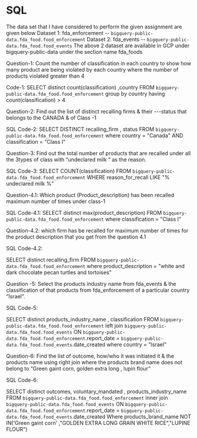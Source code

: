 # SQL

The data set that I have considered to perform the given assignment are given below 
Dataset 1: fda_enforcement -- `bigquery-public-data.fda_food.food_enforcement`
Dataset 2: fda_events -- `bigquery-public-data.fda_food.food_events`
The above 2 dataset are available in GCP under bigquery-public-data under the section name fda_foods

Question-1:
Count the number of classification in each country   to show how many product are being violated by each country where the number of products violated greater than  4

Code-1:
SELECT distinct count(classification) ,country
 FROM `bigquery-public-data.fda_food.food_enforcement` 
 group by country
having count(classification) > 4


Question-2:
Find out the list of distinct recalling firms & their ---status that belongs to the CANADA & of Class -1

SQL Code-2:
SELECT DISTINCT recalling_firm , status
 FROM `bigquery-public-data.fda_food.food_enforcement` 
 where country = "Canada" AND classification = "Class I"


Question-3:
Find out the total number of products that are recalled under all the 3types of class with “undeclared milk “ as the reason.

SQL Code-3:
SELECT COUNT(classification)
 FROM `bigquery-public-data.fda_food.food_enforcement` 
 WHERE reason_for_recall LIKE "% undeclared milk %"




Question-4.1:
Which product (Product_description) has been recalled maximum number of times under class-1

SQL Code-4.1:
SELECT distinct  max(product_description) 
 FROM `bigquery-public-data.fda_food.food_enforcement` 
where classification = "Class I"




Question-4.2:
which firm has be recalled for maximum number of times for the product description that you get from the question 4.1

SQL Code-4.2: 

SELECT distinct recalling_firm
 FROM `bigquery-public-data.fda_food.food_enforcement` 
where product_description = "white and dark chocolate pecan turtles and tortoises"



Question -5:
Select the products industry name from fda_events & the classification of that products from fda_enforcement of a particular country “Israel”. 

SQL Code-5:

SELECT  distinct products_industry_name , classification
FROM `bigquery-public-data.fda_food.food_enforcement`
left join `bigquery-public-data.fda_food.food_events`
ON `bigquery-public-data.fda_food.food_enforcement`.report_date = `bigquery-public-data.fda_food.food_events`.date_created
where country = "Israel"


Question-6:
Find the list of outcome, how/who it was initiated it & the products name using right join where the products brand name does not belong to “Green gaint corn, golden extra long , lupin flour”

SQL Code-6:

SELECT  distinct  outcomes,  voluntary_mandated , products_industry_name
FROM `bigquery-public-data.fda_food.food_enforcement`
inner join `bigquery-public-data.fda_food.food_events`
ON `bigquery-public-data.fda_food.food_enforcement`.report_date = `bigquery-public-data.fda_food.food_events`.date_created
Where products_brand_name  NOT IN('Green gaint corn' ,"GOLDEN EXTRA LONG GRAIN WHITE RICE","LUPINE FLOUR") 





